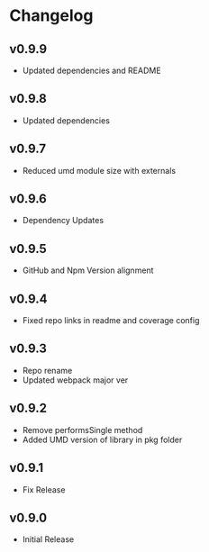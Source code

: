 # Changelog

## v0.9.9

* Updated dependencies and README

## v0.9.8

* Updated dependencies

## v0.9.7

* Reduced umd module size with externals

## v0.9.6

* Dependency Updates

## v0.9.5

* GitHub and Npm Version alignment

## v0.9.4

* Fixed repo links in readme and coverage config

## v0.9.3

* Repo rename
* Updated webpack major ver

## v0.9.2

* Remove performsSingle method
* Added UMD version of library in pkg folder

## v0.9.1

* Fix Release

## v0.9.0

* Initial Release
